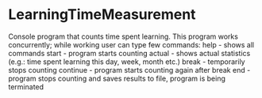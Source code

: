# LearningTimeMeasurement
Console program that counts time spent learning. This program works concurrently;
while working user can type few commands: 
help - shows all commands
start - program starts counting
actual - shows actual statistics (e.g.: time spent learning this day, week, month etc.)
break - temporarily stops counting
continue - program starts counting again after break
end - program stops counting and saves results to file, program is being terminated
